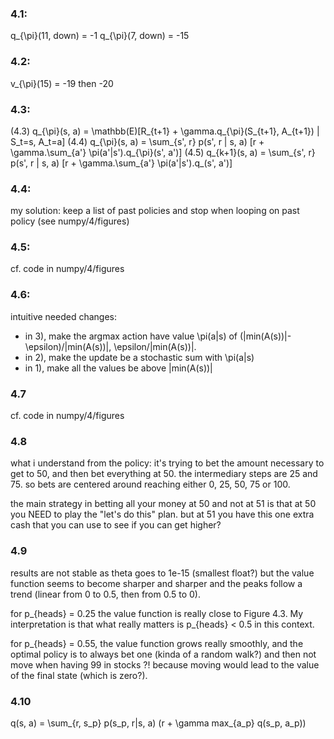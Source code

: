 ### 4.1:

q_{\pi}(11, down) = -1
q_{\pi}(7, down) = -15

### 4.2:

v_{\pi}(15) = -19 then -20

### 4.3:

(4.3) q_{\pi}(s, a) = \mathbb(E)[R_{t+1} + \gamma.q_{\pi}(S_{t+1}, A_{t+1}) | S_t=s, A_t=a]
(4.4) q_{\pi}(s, a) = \sum_{s', r} p(s', r | s, a) [r + \gamma.\sum_{a'} \pi(a'|s').q_{\pi}(s', a')]
(4.5) q_{k+1}(s, a) = \sum_{s', r} p(s', r | s, a) [r + \gamma.\sum_{a'} \pi(a'|s').q_(s', a')]

### 4.4:

my solution: keep a list of past policies and stop when looping on past policy (see numpy/4/figures)

### 4.5:

cf. code in numpy/4/figures

### 4.6:

intuitive needed changes:
- in 3), make the argmax action have value \pi(a|s) of (|min(A(s))|-\epsilon)/|min(A(s))|, \epsilon/|min(A(s))|.
- in 2), make the update be a stochastic sum with \pi(a|s)
- in 1), make all the values be above |min(A(s))|

### 4.7

cf. code in numpy/4/figures

### 4.8

what i understand from the policy: it's trying to bet the amount necessary to get to 50, and then bet everything at 50. the intermediary steps are 25 and 75. so bets are centered around reaching either 0, 25, 50, 75 or 100.

the main strategy in betting all your money at 50 and not at 51 is that at 50 you NEED to play the "let's do this" plan. but at 51 you have this one extra cash that you can use to see if you can get higher?  

### 4.9

results are not stable as theta goes to 1e-15 (smallest float?) but the value function seems to become sharper and sharper and the peaks follow a trend (linear from 0 to 0.5, then from 0.5 to 0).

for p\_{heads} = 0.25 the value function is really close to Figure 4.3. My interpretation is that what really matters is p\_{heads} < 0.5 in this context.

for p\_{heads} = 0.55, the value function grows really smoothly, and the optimal policy is to always bet one (kinda of a random walk?) and then not move when having 99 in stocks ?! because moving would lead to the value of the final state (which is zero?).

### 4.10

q(s, a) = \sum_{r, s_p} p(s_p, r|s, a) (r + \gamma max_{a_p} q(s_p, a_p))
